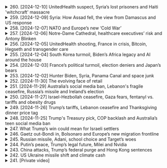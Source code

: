 <details>
<summary>260. [2024-12-10] UnitedHealth suspect, Syria’s lost prisoners and Haiti 'witchcraft' massacre</summary><br>

<a href="https://www.youtube.com/watch?v=_9cU-sRh6wg" target="_blank">
    <img src="https://img.youtube.com/vi/_9cU-sRh6wg/maxresdefault.jpg" 
        alt="[Youtube]" width="200">
</a>

# UnitedHealth suspect, Syria’s lost prisoners and Haiti 'witchcraft' massacre

### 1. **美國記者Austin Tice的最新動向**
   - 美國官員正在努力查明被俘12年的記者的下落。
   - 尚未有進一步的具體信息公開。

---

### 2. **敘利亞巴爾扎 prison 的解放**
   - 在敘利亞政府倒臺後，大量囚犯獲釋。
   - 家屬和.activists正在搜尋文檔以尋找失蹤親人的記錄。
   - 盧安防_worker們破壞牆壁和地板，尋找可能的隱藏牢房。
   - 很多囚犯身心健康狀況惡化，且文檔散失可能影響司法進展。

---

### 3. **以色列在敘利亞邊境的軍事行動**
   - 有報導稱以色列軍隊進入敘利亞16英裏範圍內。
   - 敘利亞政府否認此指控。
   - 此事件或與之前的空襲行動有關。

---

### 4. **海地Cite Soleil的暴力事件**
   - 本週末發生了針對貧民窟居民的大規模殺戮，已導致數百人死亡。
   - 暴力疑似由gang leader Monel Miko Felix指使，因其兒子病情惡化而針對巫師社區。
   - 第一批遇害者數量約為50人，第二批則是在其子病逝後增加的報復殺戮。
   - Miko Felix據稱與海地臭名昭著的黑手黨Jimmy "Barbecue" Champagne有淵源。

---

### 5. **Google在量子計算領域的突破**
   - Google聲稱已解決下一代芯片的量子計算挑戰，耗時僅5分鐘。
   - 相比之下， classical computer需耗費超過宇宙歷史時間完成相同任務。

---

### 6. **記者Austin Tice案件的最新進展**
   - 美國政府正在調查其在敘利亞被扣押的情況。
   - 具體下落尚未公開。

---

### 7. **海地犯罪問題的背景分析**
   - Cite Soleil貧民窟居民長期受到gang控制，連通訊工具使用受限。
   - Miko Felix以其殘酷手段和對Cite Soleil的控制而聞名。
</details>

<details>
<summary>259. [2024-12-09] Syria: How Assad fell, the view from Damascus and US response</summary><br>

<a href="https://www.youtube.com/watch?v=TjJ2RYgGPFY" target="_blank">
    <img src="https://img.youtube.com/vi/TjJ2RYgGPFY/maxresdefault.jpg" 
        alt="[Youtube]" width="200">
</a>

# Syria: How Assad fell, the view from Damascus and US response

### 總覽
- **時間與地點**：2023年12月9日，R's World News節目報道。
- **主持人**：Tara Oaks。
- **主要內容**：
  - **敘利亞局勢**：叛軍.advance導致敍利亞政府倒臺，阿薩德家族五十年統治終結。
  - **國際反應**：美國及盟友的應對策略，包括在東敘利亞的900名美軍 troop動向。
  - **其他熱點**：南韓、臺灣、烏俄局勢等。

### 叛軍.advance與敘利亞政局
- **叛軍進展**：主要叛軍集團成功推翻阿薩德政府，導致其家族五十年的統治終結。
- **國際視野**：
  - **美國立場**：拜登政府對是否介入敘利亞 internals持保留態度，目前無意撤離東敘利亞的900名美軍。
  - **未來挑戰**：特朗普上任後可能採取「不幹涉」政策，但屆時或面對不同意見。

### 國際與地緣政治
- **南韓情勢**：尹錫悅因彈劾案被禁止出境，面臨辭職壓力。
- **臺灣動態**：因中國增兵，臺灣提升戒備級別，預計將進行新一輪軍演。
- **烏俄局勢**：特朗普在巴黎會晤澤連斯基後，呼籲立即停火並展開談判。

### 經濟與市場反應
- **油市反應**：
  - 油價小幅上漲，主因敘利亞政變的 geopolitical 風險。
  - 上漲受限於2025年 weak demand 展望、沙特阿拉伯 price reductions 及 OPEC+ 產量削減延期。

### 其他重大事件
- **法律訴訟**：Jay-Z被控涉嫌性侵，當事人已否認指控，稱為原告律師的敲詐企圖。
- **氣候問題**：2023年將是人類記錄以來最熱一年，極高溫預計持續至2025年初。

### 總結
R's World News節目報導了多個熱點話題，包括敘利亞政變、國際局勢、經濟市場反應及其他重大事件。
</details>

<details>
<summary>258. [2024-12-07] NATO and Europe’s new ‘Cold War’</summary><br>

<a href="https://www.youtube.com/watch?v=J2CShJTHz5s" target="_blank">
    <img src="https://img.youtube.com/vi/J2CShJTHz5s/maxresdefault.jpg" 
        alt="[Youtube]" width="200">
</a>

# NATO and Europe’s new ‘Cold War’

### 1. 新冷戰的來臨  
- 近期討論熱點集中在新冷戰的到來，俄羅斯和西方國家的對抗加劇。  
- 軍事、心理戰、情報活動等多方面壓力增加，讓人回憶起20世紀80年代的冷戰氛圍。  

### 2. 軍事威脅升級  
- 俄羅斯展示了包括**伊斯坎德爾（Oarsnik）**飛彈在內的軍事能力，對 NATO 的防空系統構成挑戰。  
- 前蘇聯國家如波蘭和德國的空防系統存在漏洞，顯示 NATO 在面對_PEER/adversary_時的能力不足。  

### 3. NATO 軍事準備不足  
- 多數 NATO 成員國在冷戰後削減軍備，導致防空能力下降。  
- 德國等國家雖然訂購 Patriot 防空系統，但交付時間 lengthy，無法立即提升防禦力。  

### 4. 民眾防護措施的匱乏  
- 多數城市缺乏 sirens 等基本防護設施，警告系統可能在戰時失效。  
- 追問是否具備足夠的避難空間和應急方案，凸顯民眾對未來-war 的擔憂。  

### 5. 歷史與現實的對比  
- 冷戰後 década 多數 NATO 成員鬆懈防禦，認為俄羅斯不再構成existential威脅。  
- 2022年俄羅斯入侵烏克蘭促使 NATO 需要重新評估並提升軍事能力。  

### 6. 情報與心理戰的挑戰  
- 俄羅斯利用情報活動、網路攻擊和心理戰對西方國家施加壓力。  
- 次級冷戰氛圍中，信息不透明和敵意行動使局勢更加緊張。  

### 7. 歷史背景與當前局勢  
- 將當前情勢與20世紀80年代的冷戰相比擬，認為當下局勢甚至更為「熱烈」。  
- 經濟、軍事和政治多方面對抗加劇，使新冷戰形勢更加複雜化。  

### 8. 多邊組織的挑戰  
- 歷史上的arms control treaties（如INF條約）崩解，顯示國際關係脆弱性。  
- NATO 成員之間在軍事準備和戰略觀上存在分歧，影響集體防禦能力。
</details>

<details>
<summary>257. [2024-12-06] Notre-Dame Cathedral, healthcare executives’ risk and Antony Blinken</summary><br>

<a href="https://www.youtube.com/watch?v=Umu2Pp9us5E" target="_blank">
    <img src="https://img.youtube.com/vi/Umu2Pp9us5E/maxresdefault.jpg" 
        alt="[Youtube]" width="200">
</a>

# Notre-Dame Cathedral, healthcare executives’ risk and Antony Blinken

### 文章要點整理

#### 1. **以色列-巴勒斯坦衝突**
- 美國.Secretary Antony Blinken 表示，他承認自己在任內為結束以色列和巴勒斯坦的暴力衝突做出了最大努力。
- 他強調目前焦點是盡快結束加沙地帶的苦難，並防止類似10月7日的悲劇重演。
- Blinken 面臨來自Palestinian示威者的壓力，被批評為「加沙屠夫」。

#### 2. **自由貿易協定**
- 歐盟、南美Mercosur blocks 和澳大利亞預計將宣布達成_Free Trade Agreement_，涉及超過7億人口的市場。
- 經濟學家估計該協議每年可消除近50億美元的關稅。
- 但歐洲農民表示反對，擔心廉價的南美農產品湧入。

#### 3. **美國外交交接**
- Blinken 出席了他的最後一場NATO會議，準備將職責移交給特朗普政府。
- 他強調希望讓接任者「即插即用」，以確保政策連續性。
- Blinken 表示不會評論特朗普政府對烏克蘭的政策，只關注移交最強大的外交工具。

#### 4. **以色列政策爭議**
- Blinken 成為喬拜登政府的伊斯蘭政策代言人，經常遭受Palestinian支持者的抗議。
- 他在聽證會上遭遇圍堵，被批評「屠殺加沙」。
- 其外交努力受到質疑，但強調將焦點放在化解衝突而非政治辯論。

#### 5. ** Podcast 推薦**
- 本週末推薦收聽特別節目《北約未來風險》，探討歐洲對俄羅斯侵略的戒備心理。
- 該節目明日上線，可在各主流播客平臺收聽。

---

### 總結
本文圍繞Blinken外交政策、自由貿易協定、中東衝突等焦點展開，強調關鍵人物的職責移交和國際關係的複雜性。
</details>

<details>
<summary>256. [2024-12-05] UnitedHealth shooting, France in crisis, Bitcoin, Hegseth and transgender care</summary><br>

<a href="https://www.youtube.com/watch?v=-Cs4O6uoolg" target="_blank">
    <img src="https://img.youtube.com/vi/-Cs4O6uoolg/maxresdefault.jpg" 
        alt="[Youtube]" width="200">
</a>

# UnitedHealth shooting, France in crisis, Bitcoin, Hegseth and transgender care

# 每日新聞要點

## 國際新聞

### 美國國防部人選面臨質疑  
- **彼得·赫格蒂**（Pete Hegseth）被提名爲美國國防部領導人，但因個人和職業生活的指控受到國會關注。  
  - 報道稱他存在酗酒問題、對女性的待遇不當以及可能的資金 misuse。  
  - 赫格蒂在採訪中否認有飲酒問題，並承諾若獲任命將不會在任內飲酒。  

### 司法部門關注性別認同醫療政策  
- **美國最高法院**聽取了關于田納西州禁止爲18歲以下 transgender 個人提供變性醫療服務的法律（SB1）的辯論。  
  - 法院傾向於支持該禁令，認爲其符合憲法中的平等保護條款，並強調各州有權保護公民健康。  
  - 反對者認爲該法律歧視 trans 性別羣體，舉例指出允許男孩使用 puberty blockers 來延緩發育，卻禁止女孩使用同類藥物。  

## 商業與科技

### 中國調整出口策略應對歐盟法規  
- **中國汽車製造商**轉向生產 hybrid 車輛，以規避歐盟對純電動車的關稅政策。  
  - 歐盟的電動車輛關稅不適用於混合動力車，此舉被視爲中國在歐洲市場的一項戰略調整。  

## 政治與法律

### 美國證券交易委員會人事變動引發關注  
- **加裏·詹迪爾**（Gary Gensler）作爲現任 SEC 主席因對加密貨幣行業的嚴格監管而備受批評。  
  - 唐納德·特朗普提名的接任者**保羅·阿勒託**（Paul Althoff）被認爲是對加密貨幣持支持態度的人物，這與現行政策形成鮮明對比。  

## 其他新聞

### 每日推薦閱讀  
- 推薦閱讀關於中國在歐洲市場轉向 hybrid 車輛的報道，並建議收聽《Reuters Econ World Podcast》以深入了解電動汽車電池的相關話題。  

---

以上爲今日主要新聞要點，如需獲取更多詳細信息，請訪問 reuters.com 或 Reuters 應用程序。
</details>

<details>
<summary>255. [2024-12-04] South Korea turmoil, Biden’s Africa legacy and AI around the house</summary><br>

<a href="https://www.youtube.com/watch?v=RP6IB9DD-CA" target="_blank">
    <img src="https://img.youtube.com/vi/RP6IB9DD-CA/maxresdefault.jpg" 
        alt="[Youtube]" width="200">
</a>

# South Korea turmoil, Biden’s Africa legacy and AI around the house

# 每日新聞摘要（日期：2024年1月3日）

## 一、國際政治與外交

### 1. 美中關係：  
美國禁止出口關鍵軍用礦物質給中國，包括鎵、鍺和石墨等，這些材料用於半導體、紅外技術及電動汽車電池等領域。此舉是對中國芯片產業限制的進一步升級。

### 2. 非洲政策：  
拜登總統完成對撒哈拉以南非洲地區的首次訪問，旨在加強與非洲國家的經濟聯繫，並展示美國對該地區的承諾。重點包括推動橫貫非洲大陸的鐵路走廊項目，以促進關鍵礦產資源的出口。

## 二、科技發展

### 1. 人工智能與機器人技術：  
- 挪威一家公司推出名爲「Neo」的AI人形機器人，初期應用於家庭清潔和日常事務，未來可能具備提供陪伴及遠程訪問功能。
- 特斯拉首席執行官馬斯克預計，到2040年全球將有100億臺人形機器人，包括特斯拉的Optimus。

## 三、經濟與貿易

### 1. 中國經濟影響：  
中國在非洲的基礎設施投資面臨美國競爭。拜登政府通過鐵路項目等大型計劃，試圖削弱中國在非洲的影響。

## 四、軍事動態

### 1. 中東局勢：  
以色列與阿拉伯國家關係持續緊張，特別是在也門和敘利亞等地的影響力爭奪中，地區穩定受到威脅。

## 五、能源與環境

### 1. 可再生能源：  
美國推動非洲鐵路項目不僅關乎經濟合作，還涉及將非洲豐富的礦產資源用於清潔能源技術的發展，以支持全球綠色轉型。
</details>

<details>
<summary>254. [2024-12-03] France’s political turmoil, election deniers and Japan’s bears</summary><br>

<a href="https://www.youtube.com/watch?v=I--DiHWCGAI" target="_blank">
    <img src="https://img.youtube.com/vi/I--DiHWCGAI/maxresdefault.jpg" 
        alt="[Youtube]" width="200">
</a>

# France’s political turmoil, election deniers and Japan’s bears

### 小節 1: 美國政治動向

- **喬·拜登總統宣布提名託尼·霍恩為新任駐澳大使**  
  - 託尼·霍恩目前擔任美國貿易代表，若提名獲得 confirmation，他將接替已退休的 Марио·阿rosseh。
  - 此人事變動將影響美澳 trade relations 和 regional diplomacy。

- **共和黨批評拜登政府對烏克蘭戰爭的處理**  
  - 共和黨成員強調美國 aid to Ukraine 的速度和規模不夠，並呼籲更 aggressive 的行動。
  - 這些批評可能加劇國內政治對峙，並影響美歐關係。

### 小節 2: 國際 Relations

- **俄羅斯總統弗拉基米爾·普京訪問埃及**  
  - 主要議題包括討論烏克蘭戰爭、能源合作和糧食安全。
  - 此訪問旨在強化雙邊 ties，並探索在能源和農業領域的合作機會。

### 小節 3: 經濟與金融

- **美聯儲宣布加息以應對通脹**  
  - 利率上調將影響房貸、信貸和其他貸款利率，可能抑制消費支出。
  - 此舉旨在控制通脹，但可能會影響經濟 growth。

### 小節 4: 科技與創新

- **OpenAI 推出新語言模型 GPT-5**  
  - 新模型在自然 language processing 和生成能力上有顯著提升。
  - 預期將推動 artificial intelligence 在各行業的應用，並可能顛覆現有產業模式。

### 小節 5: 社會與文化

- **洛杉磯宣布將建넜大橋連接聖塔莫尼卡和南灣**  
  - 此項基礎設施計劃旨在緩解交通 congestion 和促進 regional development。
  - 項目預計耗資數十億美元，將創造大量就業機會。

### 小節 6: 環境與能源

- **聯合國氣候峯會在巴黎召開**  
  - 各國代表討論如何加速向可再生能源轉型並削減碳排放。
  - 峯會將制定新的 climate action targets，以應對全球暖化挑戰。

### 小節 7: 公共衛生

- **世界衛生組織宣布新冠疫情仍為國際關注的Public Health Emergency**  
  - 此決定將影響各國的防疫措施和旅行限制。
  - 主要原因是新變異株的出現和部分地區疫苗覆蓋率不足。

### 小節 8: 教育與科技

- **教育部推出全國統一的數位學習平臺**  
  - 平臺將提供線上課程、資源和測評，旨在提升教育 accessibility 和 quality。
  - 項目預計惠及數百萬學生，並促進教育 equity。

### 小節 9: 法律與政策

- **最高法院裁定州政府可限制槍支法規**  
  - 此裁決將影響各州的 gun control laws，可能導致更多松綁措施。
  - 反對者擔心此舉會增加槍支暴力，支持者則強調州權。

### 小節 10: 運輸與инфраструктура

- **拜登政府宣布投資500億美元於國家鐵路網現代化**  
  - 此項計劃將改善貨物運輸和 passenger service。
  - 項目預計創造超過20萬個就業機會，並提振 regional economies.

### 小節 11: 科技與安全

- **美國通訊公司宣布推出5G網路**  
  - 新網路將提供更快的上網速度和更可靠的連接。
  - 預期將推動智慧城市、物聯網和自動駕駛技術的發展。
</details>

<details>
<summary>253. [2024-12-02] Hunter Biden, Syria, Panama Canal and space junk</summary><br>

<a href="https://www.youtube.com/watch?v=TeXBk1gc0dg" target="_blank">
    <img src="https://img.youtube.com/vi/TeXBk1gc0dg/maxresdefault.jpg" 
        alt="[Youtube]" width="200">
</a>

# Hunter Biden, Syria, Panama Canal and space junk

### 文章要點整理

#### 1. 中美科技競爭
- **半導體產業**：美國政府限制對華芯片出口，影響全球半導體供應鏈。
- **太空探索**：SpaceX星鏈計劃在低地球軌道部署大量衛星，引發 congestion 和 collision 風險。
- **人工智能**：中美在AI領域的競爭加劇，影響科技生態平衡。

#### 2. 臺灣政治局勢
- **民進黨政策**：民進黨政府推行「臺獨」路線，挑釁大陸紅線。
- **國際支持**：部分國家對臺灣軍事支持增加，引發地區緊張。
- **選舉影響**：九合一選舉結果或改變臺灣政治格局。

#### 3. 中東局勢
- **伊朗核談判**：伊核談判僵局持續，地緣政治風險升級。
- **以色列行動**：以色列空襲敘利亞和黎巴嫩，地區衝突加劇。
- **石油市場**：中東地緣政治 instability 影響全球油價。

#### 4. 氣候變化
- **聯合國會議**：氣候峯會呼籲全球合作，但進展有限。
- **可再生能源**：多國增加可再生能源投資，減緩氣候變化。
- **災害影響**：極端天氣事件增多，需加強應對措施。

#### 5. 全球經濟
- **美債影響**：美債收益率上漲影響全球金融市場。
- **通脹壓力**：多國面臨高通脀和加息壓力。
- **貿易流動**：全球供應鏈瓶頸持續影響貿易流量。

#### 6. 科技創新
- **人工智慧**：AI技術快速發展，引發倫理和隱私爭議。
- **生物科技**：基因編輯和精準醫療取得進展。
- **量子computing**：量子計算研究突破，改變未來科技格局。

#### 7. 國內政策
- **經濟措施**：政府推出新的減稅和補貼政策刺激經濟。
- **教育改革**：教育體制改革試行，提升教育質量。
- **環保政策**：加強環境保護政策，推進綠色發展。

#### 8. 文化與生活方式
- **飲食文化**：日本清酒被列入世界非物質文化遺產，提升國際知名度。
- **健康趨勢**：健康管理APP和智能穿戴設備普及，改變生活習慣。
- **旅遊市場**：受疫情影響，全球旅遊市場恢復緩慢。

#### 9. 社會問題
- **貧富差距**：全球貧富差距加大，引發社會不滿。
- **移民潮**：歐洲國家面臨大量非法移民壓力。
- **犯罪問題**：城市犯罪率上升，需加強治安措施。

#### 10. 科技與環境
- **可再生能源**：多國增加太陽能、風能等可再生能源投資。
- **環保技術**：環保科技創新助力減污和資源循環利用。
- **氣候變化適應**：城市和國家加強對氣候變化的適應能力。
</details>

<details>
<summary>252. [2024-11-30] The evolving face of retail</summary><br>

<a href="https://www.youtube.com/watch?v=yN5dznPp5g8" target="_blank">
    <img src="https://img.youtube.com/vi/yN5dznPp5g8/maxresdefault.jpg" 
        alt="[Youtube]" width="200">
</a>

# The evolving face of retail

### 重點整理

#### 1. 零售業趨勢分析
- **消費者行爲變化**：零售業正在經歷快速變化，消費者行爲和偏好不斷調整。
- **全球貿易政策影響**：特朗普的關稅政策對供應鏈布局產生重大影響，促使企業轉向近岸外包（Near Shoring）。

#### 2. 供應鏈策略調整
- **近岸外包趨勢**：大型零售商如沃爾瑪和塔吉特正在減少對中國等遠shore地區的依賴，轉而選擇印度、巴基斯坦、孟加拉國及墨西哥等地。
- **複雜性挑戰**：全球化導致的複雜供應鏈使得脫離某些關鍵生產地變得困難且成本高昂。

#### 3. 貿易政策與關稅影響
- **特朗普關稅威脅**：零售商對潛在的新關稅表示擔憂，可能進一步推動產品價格上漲。
- **DOMNode閾值影響**：價值低於800美元的商品可能享有貿易豁免，這爲小型企業提供了靈活性。

#### 4. 消費者應對策略
- **節儉購物建議**：鑑於未來幾年可能的價格上漲，建議消費者提前規劃 holiday shopping 清單，儲備必需品。

#### 5. 可持續時尚與轉售市場
- **轉售市場的興起**：在線轉售平臺的普及使購買二手商品變得更爲便捷和流行，尤其在服裝領域。
- **快時尚品牌的響應**：許多快時尚品牌已推出自家的轉售平臺，以適應循環經濟的趨勢。

#### 6. 零售業未來展望
- **觀察重點**：
  - 貿易政策與關稅對假日購物的影響。
  - 轉售市場的持續增長及其對傳統零售業的衝擊。
  - 全球供應鏈的進一步調整和優化。
</details>

<details>
<summary>251. [2024-11-29] Australia’s social media ban, Lebanon's fragile ceasefire, Russia’s missile and Ireland’s election</summary><br>

<a href="https://www.youtube.com/watch?v=VVKKnWXoMxY" target="_blank">
    <img src="https://img.youtube.com/vi/VVKKnWXoMxY/maxresdefault.jpg" 
        alt="[Youtube]" width="200">
</a>

# Australia’s social media ban, Lebanon's fragile ceasefire, Russia’s missile and Ireland’s election

### 總覽
本文涵蓋了多個不同主題的新聞與事件更新，涉及政治、經濟、娛樂和科技等領域。

---

### 1. 政治與政府動態
- **南韓音樂產業糾紛**  
  - 南韓最大的音樂廠牌HYBE股價受挫，跌幅達7%，原因是旗下女團NEW Jeans宣布與該公司解約。這在業界屬於罕見事件，因通常藝人簽約期限較長且條款嚴格。
  - HYBE為多個頂級歌手和樂團提供支持，包括 BTS。

- **愛爾蘭政情**  
  - 愛爾蘭的選情顯示出與其他西方民主國家不同的趨勢， opinion polls 預示執政的中右翼政黨可能成功連任。
  - 與其他國家相比，愛爾蘭政府在公共財政上具備較大的 flexibility，實施了多項補貼和津貼政策以應對生活成本上升，這有助於平息選民不滿。

---

### 2. 經濟與市場動態
- **南韓股市震盪**  
  - HYBE股價大跌7%，反映了市場對該公司的未來前景的擔憂，特別是其核心藝人可能不再使用該品牌名稱。

- **美國經濟展望**  
  - 文章提及即將上任的新總統唐納德·特朗普，探討了其任內的物價走勢。具體內容可在Reuters Podcast中找到。

---

### 3. 文化與娛樂
- **K-pop 組合動向**  
  - NEW Jeans宣布與HYBE解約，並考慮不再使用バンド名稱。此決定可能引發法律糾紛。
  - 據悉，該組合計劃於明年發布新作品。

- **紐約 Macy's 謝恩巡遊**  
  - 文章推薦了Macy's 第98屆感恩節巡遊的精彩回顧，提供了照片和報導連結。

---

### 4. 科技與創新
- **俄羅斯武裝部隊的軍事科技**  
  - 俄羅斯總統普京展示了新型導彈系統，並舉辦了新聞發布會。此行動被認為是該武器嚇阻能力的展示。
  - 儘管該武器的成本高昂，但目前尚不清楚其具體破壞力。

---

### 5. 芸術與文化活動
- **紐約 Macy's 巡遊**  
  - 文章提及Macy's 謝恩巡遊的熱鬧場面，並附上了相關報導和圖片連結。
  - 推薦此內容以延續節日氛圍。

---

### 總結
本文提供了多個領域的新聞簡報，涵蓋了政治、經濟、娛樂和科技等主題。內容客觀且正式，適合用於ニュース要約或進一步研究。
</details>

<details>
<summary>250. [2024-11-27] Israel-Hezbollah ceasefire, Gaza fears, fentanyl vs. tariffs and obesity drugs</summary><br>

<a href="https://www.youtube.com/watch?v=0Cew-3myUX0" target="_blank">
    <img src="https://img.youtube.com/vi/0Cew-3myUX0/maxresdefault.jpg" 
        alt="[Youtube]" width="200">
</a>

# Israel-Hezbollah ceasefire, Gaza fears, fentanyl vs. tariffs and obesity drugs

### 中文翻譯及整理

#### 小節一：美國擴展 Medicare 和 Medicaid 覆蓋範圍至抗肥胖藥物
- **提案內容**：
  - 美國總統喬·拜登提出將 Medicare 和 Medicaid 的覆蓋範圍擴大，涵蓋抗肥胖症藥物（如 OIC wovi 和 Manjaro）。
  - 目前 Medicare 只承保因其他疾病導致肥胖的人士使用此類藥物，此次提案則允許純粹為治療肥胖症而使用這些藥物。

- **影響及考量**：
  - 提案將使數百萬美國人更容易負擔得起這些昂貴的 GLP1 藥物。
  - 短期內政府將承擔更多開支，但長期來看可減少糖尿病和心血管疾病等並發症的醫療支出。

- **未來挑戰**：
  - 此規則需等到 2026 年才會正式實施，並需獲得特朗普 administración 的批准。
  - 網路電視名人馬哈德·阿扎爾（Mahmoud Azar）可能被任命為 Medicare 和 Medicaid 服務中心的管理員。

#### 小節二：投資者注目美國經濟數據
- **即將發布的重要數據**：
  - 失業率數據。
  - GDP 走勢。
  - 通脹數據（最受歡迎的焦點）。

- **市場預期**：
  - 投資者期待從這些數據中找到美聯儲在 12 月可能降息的線索。
  - 當前市場預測將會有 0.25 個基點的降息空間，但美聯儲內部對此存在分歧。

- **專家觀點**：
  - 黑石集團債券業務負責人裏克·瑞爾（Rick Rieder）將在Reuters 的 podcast 中探討通脹前景和特朗普任期內的經濟展望。

#### 小節三：其他國際新聞
- **印度和巴基斯坦的空氣汙染問題**：
  - 近期南亞城市拉賈斯坦遭遇了五年來最嚴重的空氣汙染情況，引發公眾對環境健康問題的關注。
</details>

<details>
<summary>249. [2024-11-26] Trump’s tariffs, Lebanon ceasefire and Thanksgiving dinner price tag</summary><br>

<a href="https://www.youtube.com/watch?v=uiYO4aejI68" target="_blank">
    <img src="https://img.youtube.com/vi/uiYO4aejI68/maxresdefault.jpg" 
        alt="[Youtube]" width="200">
</a>

# Trump’s tariffs, Lebanon ceasefire and Thanksgiving dinner price tag

### 1. 美國政治與文化：pardoning turkeys  
- **總統赦免火雞 tradition**: 美國總統喬·拜登參與了pardoning turkeys的傳統活動， pardoned 潔西和布洛瑟姆兩隻火雞，為其感恩節前夕的傳統儀式。  
- **象徵意義**: 這一傳統象徵著對生命的尊重和美國文化的特有習俗。  

### 2. 中東局勢：黎巴嫩停火協議談判  
- **談判進展**: 美國總統喬·拜登和法國總統艾曼努瓦· Макрон 被報導將在數天內宣布黎巴嫩停火協議，但具體條款仍有待最終敲定。  
- **主要條件**: 協議草案要求海卡武裝力量撤出與以色列邊界接壤的地區，並由黎巴嫩武裝部隊進駐該地；以色列則需撤出其在黎巴嫩南部的存在。  
- **挑戰**: 以色列希望保留進入南黎巴嫩打擊海卡目標的權利，這一點被黎巴嫩方面視為主權問題，談判進展困難重重。  

### 3. 食品價格：感恩節餐費  
- **價格走勢**: 根據美國農業局 federation 的數據，今年感恩節10人聚會的平均開支約為58美元，較去年有所下降，但仍比疫情前高出近20%。  
- ** turkey 消耗下滑**: 火雞消費量下降，可能反映通脹背景下消費者更換其他肉類的現象。  
- **食品漲幅**: 雖然蔬菜和乳製品價格下跌，但即食感恩節食物（如速食麵包、火腿餡）價格上漲，整體費用仍居高不下。  

### 4. 其他國際事項：北韓武器擴充  
- **導彈生產線擴建**: 根據美國智囊團的研究報告，朝鮮正在擴展其二月十一日工廠的短程導彈組裝能力，該工廠被指為俄羅斯在烏克蘭使用的導彈供應源。  
- **中俄否認合作**: 朝鮮和俄羅斯均否認向烏克蘭提供武器，但國際社會對其軍事擴張保持高度警惕。  
- **地區影響**: 此舉可能加劇朝鮮半島局勢緊張，並對東北亞安全形勢構成挑戰。
</details>

<details>
<summary>248. [2024-11-25] Trump's Treasury pick, COP backlash and Australia’s teen social media ban</summary><br>

<a href="https://www.youtube.com/watch?v=PK5OeBPqhJM" target="_blank">
    <img src="https://img.youtube.com/vi/PK5OeBPqhJM/maxresdefault.jpg" 
        alt="[Youtube]" width="200">
</a>

# Trump's Treasury pick, COP backlash and Australia’s teen social media ban

### 文章重點整理：

#### 1. **COP29氣候峯會閉幕**
- **決議內容**：同意於2035年前每年籌集至少3000億美元資金，用於幫助發展中國家應對氣候變化。此金額取代了此前的1000億美元目標。
- **各方反應**：
  - 部分代表讚賞該協議，但也有不少國家批評其不足，特別是最貧窮國家和小島國，認為富裕國家援助力度不足且諮詢過程不夠透明。

#### 2. **澳洲社交媒體禁令**
- **政策內容**：政府擬禁止16歲以下未成年人使用TikTok、Snapchat等社交平臺。法案通過後有一年過渡期。
- **執行情況**：
  - 可能的驗證方式包括上傳身份證明文件、銀行賬戶核實或臉部掃描。
- **批評聲音**：
  - 隱私權顧慮：擔心數據被濫用。
  - 影響兒童權益：反對者認為此禁令可能剝奪兒童接觸網路的機會。

#### 3. **特朗普家族動向**
- **核心人物**：唐納德·特朗普長子小唐@protocol在父親籌建 Cabinets 時，積極尋覓擁護反 establishment 思想的人選，包括經濟保護主義政策和對特朗普父親的絕對忠誠。
- **影響力提升**：小唐已成為特朗普家族中最具影響力的人物，在人事任命上發揮重要作用。

#### 4. **其他國際事項**
- **莫斯科峯會**：
  - 澳大利亞提出禁止未成年人使用特定社交媒體平臺，引發各界討論。
- **氣候 Financing 協議**：富裕國家的承諾被批為不足，導致貧窮國家的抗議。

#### 總結：
以上事件反映了當前國際政治、經濟和社會政策的多方面挑戰與反應。
</details>

<details>
<summary>247. What Trump’s win could mean for Israeli settlers </summary><br>

<a href="https://www.youtube.com/watch?v=kA_Wgl0D2kg" target="_blank">
    <img src="https://img.youtube.com/vi/kA_Wgl0D2kg/maxresdefault.jpg" 
        alt="[Youtube]" width="200">
</a>

# What Trump’s win could mean for Israeli settlers 


</details>

<details>
<summary>246. Gaetz out-Bondi in, Bolsonaro and Europe’s new migration frontline</summary><br>

<a href="https://www.youtube.com/watch?v=uhWLNc6fFDk" target="_blank">
    <img src="https://img.youtube.com/vi/uhWLNc6fFDk/maxresdefault.jpg" 
        alt="[Youtube]" width="200">
</a>

# Gaetz out-Bondi in, Bolsonaro and Europe’s new migration frontline


</details>

<details>
<summary>245. Russian missile, Adani, school choice and Target’s woes</summary><br>

<a href="https://www.youtube.com/watch?v=WlI8xZ2QoiU" target="_blank">
    <img src="https://img.youtube.com/vi/WlI8xZ2QoiU/maxresdefault.jpg" 
        alt="[Youtube]" width="200">
</a>

# Russian missile, Adani, school choice and Target’s woes


</details>

<details>
<summary>244. Putin’s peace, Trump’s legal future, Milei and Nvidia</summary><br>

<a href="https://www.youtube.com/watch?v=-essPiLpY-Y" target="_blank">
    <img src="https://img.youtube.com/vi/-essPiLpY-Y/maxresdefault.jpg" 
        alt="[Youtube]" width="200">
</a>

# Putin’s peace, Trump’s legal future, Milei and Nvidia


</details>

<details>
<summary>243. China attacks, Trump’s federal purge and Hong Kong sentences</summary><br>

<a href="https://www.youtube.com/watch?v=zZ94OYgWS54" target="_blank">
    <img src="https://img.youtube.com/vi/zZ94OYgWS54/maxresdefault.jpg" 
        alt="[Youtube]" width="200">
</a>

# China attacks, Trump’s federal purge and Hong Kong sentences


</details>

<details>
<summary>242. US Ukraine missile shift and climate cash</summary><br>

<a href="https://www.youtube.com/watch?v=yS2zMkOp9Hs" target="_blank">
    <img src="https://img.youtube.com/vi/yS2zMkOp9Hs/maxresdefault.jpg" 
        alt="[Youtube]" width="200">
</a>

# US Ukraine missile shift and climate cash


</details>

<details>
<summary>241. [Private video]</summary><br>

<a href="https://www.youtube.com/watch?v=Ev6SFLfzP6E" target="_blank">
    <img src="https://img.youtube.com/vi/Ev6SFLfzP6E/maxresdefault.jpg" 
        alt="[Youtube]" width="200">
</a>

# [Private video]


</details>

